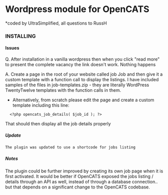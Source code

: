 # Wordpress module for OpenCATS

*coded by UltraSimplified, all questions to RussH

### INSTALLING

#### Issues
Q. After installation in a vanilla wordpress then when you click "read more" to present the complete vacancy the link 
doesn't work. Nothing happens 

A. Create a page in the root of your website called job Job and then give it a custom template with a function call to display the listings. 
I have included samples of the files in job-templates.zip - they are literally WordPress TwentyTwelve templates with the function calls in them.

* Alternatively, from scratch please edit the page and create a custom template including this line:
```
  <?php opencats_job_details( $job_id ); ?>
```
That should then display all the job details properly


##### Update
	The plugin was updated to use a shortcode for jobs listing
  
##### Notes
The plugin could be further improved by creating its own job page when it is first activated. It would be better if OpenCATS exposed the jobs listing / details through an API as well, instead of through a database connection.. but that depends on a significant change to the OpenCATS codebase.
